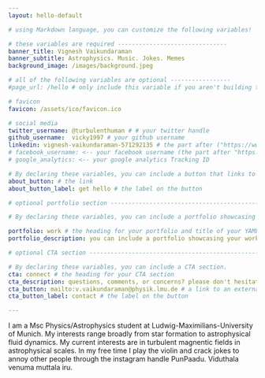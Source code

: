 ```yaml
---
layout: hello-default

# using Markdown language, you can customize the following variables!

# these variables are required -------------------------------
banner_title: Vignesh Vaikundaraman
banner_subtitle: Astrophysics. Music. Jokes. Memes
background_image: /images/background.jpeg

# all of the following variables are optional -----------------
#page_url: /hello # only include this variable if you aren't building the page to your primary domain 

# favicon
favicon: /assets/ico/favicon.ico

# social media
twitter_username: @turbulenthuman # # your twitter handle
github_username:  vicky1997 # your github username
linkedin: vignesh-vaikundaraman-571292135 # the part after ("https://www.linkedin.com/in/...")
# facebook_username: <-- your facebook username (the part after "https://www.facebook.com/...")
# google_analytics: <-- your google analytics Tracking ID

# By declaring these variables, you can include a button that links to an external website or to media.
about_button: # the link
about_button_label: get hello # the label on the button

# optional portfolio section ------------------------------------------

# By declaring these variables, you can include a portfolio showcasing your work and organize your portfolio's items into a custom layout, all without adding any CSS. In addition, you must 1) create an HTML file in the_includes folder for each project with the text you'd like to display, and 2) create a YAML file in the _data folder describing the order in which each project should be shown and categorized. See `/includes/example.html` and `/_data/work.yml` for examples.

portfolio: work # the heading for your portfolio and title of your YAML file
portfolio_description: you can include a portfolio showcasing your work and organize your portfolio's items into a custom layout, all without adding any CSS. # a description to be desplayed below the heading and above the content

# optional CTA section --------------------------------------------------

# By declaring these variables, you can include a CTA section.
cta: connect # the heading for your CTA section
cta_description: questions, comments, or concerns? please don't hesitate to reach out. # a description to be desplayed below the heading and above the content
cta_button: mailto:v.vaikundaraman@physik.lmu.de # a link to an external website or to media
cta_button_label: contact # the label on the button

---			
```

[//]: # (write a bit about yourself here)

 

I am a Msc Physics/Astrophysics student at Ludwig-Maximilians-University of Munich. My interests range broadly from star formation to astrophysical fluid dynamics. My current interests are in turbulent magnentic fields in astrophysical scales. In my free time I play the violin and crack jokes to annoy other people through the instagram handle PunPaadu.
Viduthala venuma muttala iru.  
